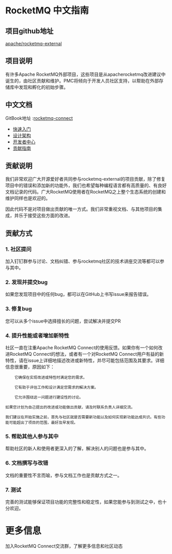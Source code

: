 # RocketMQ 中文指南

## 项目github地址 

 [apache/rocketmq-external​](https://github.com/apache/rocketmq-externals)

## 项目说明

有许多Apache RocketMQ外部项目，这些项目是从apacherocketmq改进建议中诞生的，由社区贡献和维护。PMC将倾向于开发人员社区支持，以帮助在外部存储库中发现和孵化的初始步骤。
## 中文文档

GitBook地址 :[rocketmq-connect](https://rocketmq-1.gitbook.io/rocketmq-connector/)

* [快速入门](https://rocketmq-1.gitbook.io/rocketmq-connector/quick-start/qian-qi-zhun-bei)
* [设计架构](https://rocketmq-1.gitbook.io/rocketmq-connector/design)
* [开发者中心](https://rocketmq-1.gitbook.io/rocketmq-connector/kai-fa-zhe-zhong-xin/release-note)
* [贡献指南]()

## 贡献说明
我们非常欢迎广大开源爱好者共同参与rocketmq-external的项目贡献，除了修复项目中的错误和添加新的功能外，我们也希望每种编程语言都有高质量的、有良好文档记录的代码。广大RocketMQ使用者在RocketMQ之上整个生态系统的创建和维护同样也是欢迎的。

因此代码不是对项目做出贡献的唯一方式。我们非常重视文档、与其他项目的集成，并乐于接受这些方面的改进。

## 贡献方式

### 1. 社区提问
加入钉钉群参与讨论、文档纠错、参与rocketmq社区的技术讲座交流等都可以参与其中。

### 2. 发现并提交bug
如果您发现项目中的任何bug，都可以在GitHub上书写issue来报告错误。

### 3. 修复bug
您可以从多个issue中选择擅长的问题，尝试解决并提交PR

### 4. 提升性能或者增加新特性
社区一直在注重Apache RocketMQ Connect的使用反馈。如果你有一个如何改进RocketMQ Connect的想法，或者有一个对RocketMQ Connect用户有益的新特性，请在issue上详细地描述改进或新特性，并尽可能包括范围及其要求。详细信息很重要，原因如下：

        它确保在实现改进或特性时满足您的需求。

        它有助于评估工作和设计满足您需求的解决方案。

        它允许围绕这一问题进行建设性的讨论。

    如果您计划为自己提出的改进或功能做出贡献，请及时联系负责人详细交流。

    我们建议在开始实施之前，首先与社区就是否需要新功能以及如何实现新功能达成共识。有些功能可能超出了项目的范围，最好及早发现。

### 5. 帮助其他人参与其中
帮助社区的新人和使用者更深入的了解，解决别人的问题也是参与其中。

### 6. 文档撰写与改错
文档的重要性不言而喻，参与文档工作也是贡献方式之一。

### 7. 测试
完善的测试能够保证项目功能的完整性和稳定性，如果您能参与到测试之中，也十分欢迎。

# 更多信息
加入RocketMQ  Connect交流群，了解更多信息和社区动态



